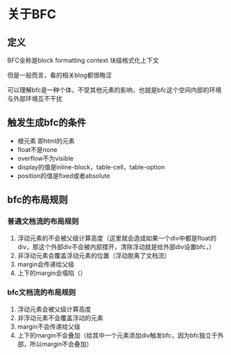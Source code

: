 # 关于BFC

## 定义

BFC全称是block formatting context 块级格式化上下文

但是一般而言，看的相关blog都很晦涩

可以理解bfc是一种个体，不受其他元素的影响，也就是bfc这个空间内部的环境与外部环境互不干扰

## 触发生成bfc的条件

- 根元素 即html的元素
- float不是none
- overflow不为visible
- display的值是inline-block，table-cell，table-option
- position的值是fixed或者absolute

## bfc的布局规则

### 普通文档流的布局规则

1. 浮动元素的不会被父级计算高度（这里就会造成如果一个div中都是float的div，那这个外部div不会被内部撑开，清除浮动就是给外部div设置bfc，）
2. 非浮动元素会覆盖浮动元素的位置（浮动脱离了文档流）
3. margin会传递给父级
4. 上下的margin会塌陷（）

### bfc文档流的布局规则

1. 浮动元素会被父级计算高度
2. 非浮动元素不会覆盖浮动的元素
3. margin不会传递给父级
4. 上下的margin不会叠加（给其中一个元素添加div触发bfc，因为bfc独立于外部，所以margin不会叠加）

